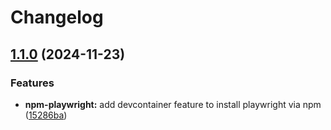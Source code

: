 # Changelog

## [1.1.0](https://github.com/ebizbase/dev-infras/compare/npm-playwright-v1.0.0...npm-playwright-v1.1.0) (2024-11-23)


### Features

* **npm-playwright:** add devcontainer feature to install playwright via npm ([15286ba](https://github.com/ebizbase/dev-infras/commit/15286ba6b035d15309362336f3d06392ee358880))
